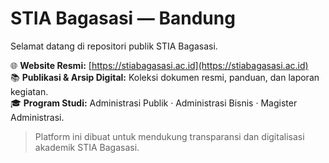 # STIA Bagasasi — Bandung
Selamat datang di repositori publik STIA Bagasasi.

🌐 **Website Resmi:** [https://stiabagasasi.ac.id](https://stiabagasasi.ac.id)  
📚 **Publikasi & Arsip Digital:** Koleksi dokumen resmi, panduan, dan laporan kegiatan.  
🎓 **Program Studi:** Administrasi Publik · Administrasi Bisnis · Magister Administrasi.  

> Platform ini dibuat untuk mendukung transparansi dan digitalisasi akademik STIA Bagasasi.
